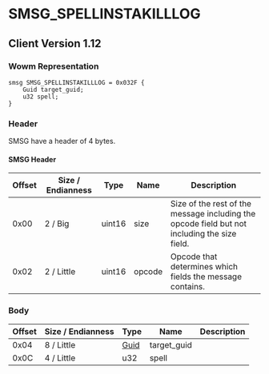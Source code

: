 # SMSG_SPELLINSTAKILLLOG
## Client Version 1.12

### Wowm Representation
```rust,ignore
smsg SMSG_SPELLINSTAKILLLOG = 0x032F {
    Guid target_guid;
    u32 spell;
}
```
### Header
SMSG have a header of 4 bytes.

#### SMSG Header
| Offset | Size / Endianness | Type   | Name   | Description |
| ------ | ----------------- | ------ | ------ | ----------- |
| 0x00   | 2 / Big           | uint16 | size   | Size of the rest of the message including the opcode field but not including the size field.|
| 0x02   | 2 / Little        | uint16 | opcode | Opcode that determines which fields the message contains.|
### Body
| Offset | Size / Endianness | Type | Name | Description |
| ------ | ----------------- | ---- | ---- | ----------- |
| 0x04 | 8 / Little | [Guid](../spec/packed-guid.md) | target_guid |  |
| 0x0C | 4 / Little | u32 | spell |  |
